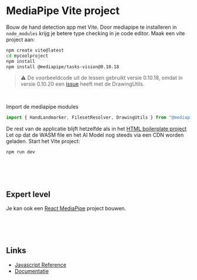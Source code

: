 # MediaPipe Vite project

Bouw de hand detection app met Vite. Door mediapipe te installeren in `node_modules` krijg je betere type checking in je code editor. Maak een vite project aan:

```sh
npm create vite@latest
cd mycoolproject
npm install
npm install @mediapipe/tasks-vision@0.10.18
```

> ⚠️ De voorbeeldcode uit de lessen gebruikt versie 0.10.18, omdat in versie 0.10.20 een [issue](https://github.com/google-ai-edge/mediapipe/issues/5828) heeft met de DrawingUtils.

<br>

Import de mediapipe modules

```js
import { HandLandmarker, FilesetResolver, DrawingUtils } from "@mediapipe/tasks-vision";
```
De rest van de applicatie blijft hetzelfde als in het [HTML boilerplate project](./boilerplate)
Let op dat de WASM file en het AI Model nog steeds via een CDN worden geladen. Start het Vite project:

```sh
npm run dev
```

<Br><br><br>

## Expert level

Je kan ook een [React MediaPipe](https://github.com/HR-CMGT/PRG08-2024-2025/blob/main/snippets/react.md) project bouwen.

<Br><br><br>

## Links

- [Javascript Reference](https://ai.google.dev/edge/api/mediapipe/js/tasks-vision#tasks_vision_package)
- [Documentatie](https://ai.google.dev/edge/mediapipe/solutions/vision/hand_landmarker/web_js)

